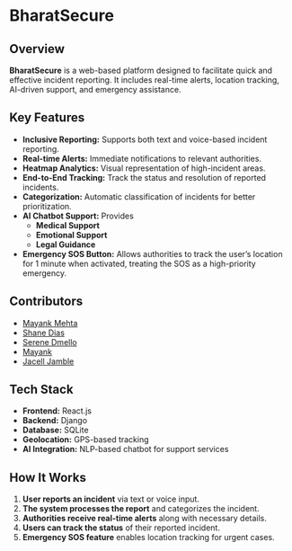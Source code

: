 # BharatSecure 

## Overview

**BharatSecure** is a web-based platform designed to facilitate quick and effective incident reporting. It includes real-time alerts, location tracking, AI-driven support, and emergency assistance.

## Key Features

- **Inclusive Reporting:** Supports both text and voice-based incident reporting.
- **Real-time Alerts:** Immediate notifications to relevant authorities.
- **Heatmap Analytics:** Visual representation of high-incident areas.
- **End-to-End Tracking:** Track the status and resolution of reported incidents.
- **Categorization:** Automatic classification of incidents for better prioritization.
- **AI Chatbot Support:** Provides
  - **Medical Support**
  - **Emotional Support**
  - **Legal Guidance**
- **Emergency SOS Button:** Allows authorities to track the user’s location for 1 minute when activated, treating the SOS as a high-priority emergency.

## Contributors

- [Mayank Mehta](https://github.com/code-runner1306)
- [Shane Dias](https://github.com/Shane-Dias)
- [Serene Dmello](https://github.com/ubet123)
- [Mayank](https://github.com/ImpactG1)
- [Jacell Jamble](https://github.com/JACELL100)

## Tech Stack

- **Frontend:** React.js
- **Backend:** Django
- **Database:** SQLite
- **Geolocation:** GPS-based tracking
- **AI Integration:** NLP-based chatbot for support services

## How It Works

1. **User reports an incident** via text or voice input.
2. **The system processes the report** and categorizes the incident.
3. **Authorities receive real-time alerts** along with necessary details.
4. **Users can track the status** of their reported incident.
5. **Emergency SOS feature** enables location tracking for urgent cases.

<!-- ## Setup Instructions

1. Clone the repository:
   ```bash
   git clone https://github.com/your-repo-link.git
   ```
2. Navigate to the project directory:
   ```bash
   cd incident-reporting-system
   ```
3. Install dependencies:
   ```bash
   npm install  # For frontend
   pip install -r requirements.txt  # For backend
   ```
4. Start the development server:
   ```bash
   npm start  # Starts the React frontend
   python manage.py runserver  # Starts the Django backend
   ``` -->

